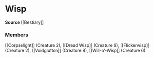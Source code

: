 ﻿---
creature_family: Wisp
id: '210'
name: Wisp
rarity: Common
source: '[[DATABASE/source/Bestiary|Bestiary]]'
trait: null
type: Creature Family

---
# Wisp

**Source** [[Bestiary]]

### Members

[[Corpselight]] (Creature 2), [[Dread Wisp]] (Creature 9), [[Flickerwisp]] (Creature 2), [[Voidglutton]] (Creature 8), [[Will-o’-Wisp]] (Creature 6)